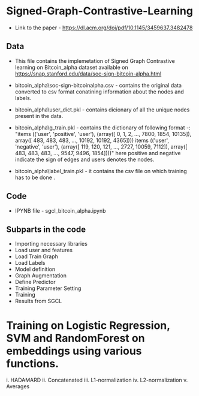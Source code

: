 # Signed-Graph-Contrastive-Learning

- Link to the paper - https://dl.acm.org/doi/pdf/10.1145/3459637.3482478





## Data

- This file contains the implemetation of Signed Graph Contrastive learning on Bitcoin_alpha dataset available on https://snap.stanford.edu/data/soc-sign-bitcoin-alpha.html  

- bitcoin_alpha\soc-sign-bitcoinalpha.csv -  contains the original data converted to csv format conatining information about the nodes and labels.
- bitcoin_alpha\user_dict.pkl - contains dicionary of all the unique nodes present in the data.
- bitcoin_alpha\g_train.pkl - contains the dictionary of following format -:
"items
(('user', 'positive', 'user'), (array([    0,     1,     2, ...,  7800,  1854, 10135]), array([  483,   483,   483, ..., 10192, 10192,  4365])))
items
(('user', 'negative', 'user'), (array([  119,   120,   121, ...,  2727, 10059,  7112]), array([ 483,  483,  483, ..., 9547, 9496, 1854])))"
here positive and negative indicate the sign of edges and users denotes the nodes.
- bitcoin_alpha\label_train.pkl - it contains the csv file on which training has to be done .

## Code

- IPYNB file - sgcl_bitcoin_alpha.ipynb

## Subparts in the code 

- Importing necessary libraries
- Load user and features
- Load Train Graph
- Load Labels 
- Model definition 
- Graph Augmentation 
- Define Predictor
- Training Parameter Setting
- Training 
- Results from SGCL 
# Training on Logistic Regression, SVM and RandomForest on embeddings using various functions.
i. HADAMARD
ii. Concatenated
iii. L1-normalization
iv. L2-normalization 
v. Averages



